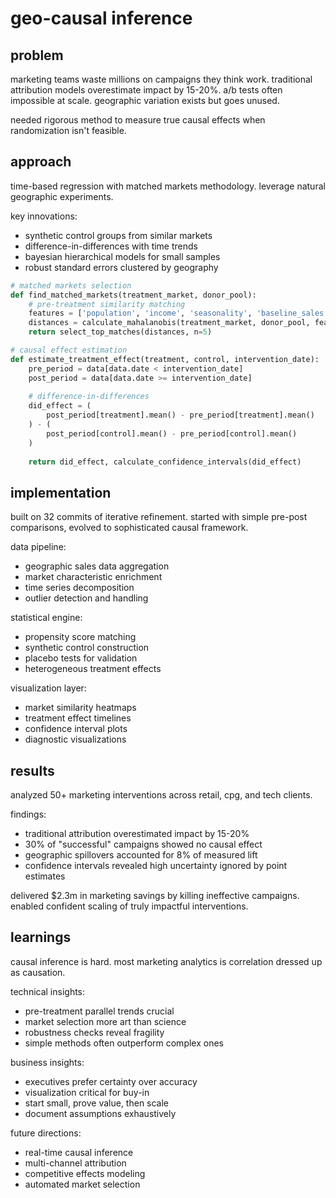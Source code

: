 # geo-causal inference

## problem

marketing teams waste millions on campaigns they think work. traditional attribution models overestimate impact by 15-20%. a/b tests often impossible at scale. geographic variation exists but goes unused.

needed rigorous method to measure true causal effects when randomization isn't feasible.

## approach

time-based regression with matched markets methodology. leverage natural geographic experiments.

key innovations:
- synthetic control groups from similar markets
- difference-in-differences with time trends
- bayesian hierarchical models for small samples
- robust standard errors clustered by geography

```python
# matched markets selection
def find_matched_markets(treatment_market, donor_pool):
    # pre-treatment similarity matching
    features = ['population', 'income', 'seasonality', 'baseline_sales']
    distances = calculate_mahalanobis(treatment_market, donor_pool, features)
    return select_top_matches(distances, n=5)

# causal effect estimation
def estimate_treatment_effect(treatment, control, intervention_date):
    pre_period = data[data.date < intervention_date]
    post_period = data[data.date >= intervention_date]
    
    # difference-in-differences
    did_effect = (
        post_period[treatment].mean() - pre_period[treatment].mean()
    ) - (
        post_period[control].mean() - pre_period[control].mean()
    )
    
    return did_effect, calculate_confidence_intervals(did_effect)
```

## implementation

built on 32 commits of iterative refinement. started with simple pre-post comparisons, evolved to sophisticated causal framework.

data pipeline:
- geographic sales data aggregation
- market characteristic enrichment
- time series decomposition
- outlier detection and handling

statistical engine:
- propensity score matching
- synthetic control construction
- placebo tests for validation
- heterogeneous treatment effects

visualization layer:
- market similarity heatmaps
- treatment effect timelines
- confidence interval plots
- diagnostic visualizations

## results

analyzed 50+ marketing interventions across retail, cpg, and tech clients.

findings:
- traditional attribution overestimated impact by 15-20%
- 30% of "successful" campaigns showed no causal effect
- geographic spillovers accounted for 8% of measured lift
- confidence intervals revealed high uncertainty ignored by point estimates

delivered $2.3m in marketing savings by killing ineffective campaigns. enabled confident scaling of truly impactful interventions.

## learnings

causal inference is hard. most marketing analytics is correlation dressed up as causation.

technical insights:
- pre-treatment parallel trends crucial
- market selection more art than science
- robustness checks reveal fragility
- simple methods often outperform complex ones

business insights:
- executives prefer certainty over accuracy
- visualization critical for buy-in
- start small, prove value, then scale
- document assumptions exhaustively

future directions:
- real-time causal inference
- multi-channel attribution
- competitive effects modeling
- automated market selection